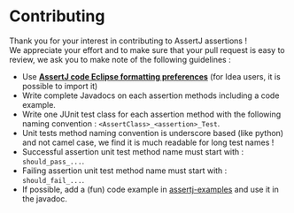 Contributing
============

Thank you for your interest in contributing to AssertJ assertions !  
We appreciate your effort and to make sure that your pull request is easy to review, we ask you to make note of the following guidelines :

* Use **[AssertJ code Eclipse formatting preferences](https://github.com/joel-costigliola/assertj-core/blob/main/src/ide-support/assertj-eclipse-formatter.xml)** (for Idea users, it is possible to import it)
* Write complete Javadocs on each assertion methods including a code example.
* Write one JUnit test class for each assertion method with the following naming convention : `<AssertClass>_<assertion>_Test`. 
* Unit tests method naming convention is underscore based (like python) and not camel case, we find it is much readable for long test names !
* Successful assertion unit test method name must start with : `should_pass_...`.
* Failing assertion unit test method name must start with : `should_fail_...`.
* If possible, add a (fun) code example in [assertj-examples](https://github.com/joel-costigliola/assertj-examples) and use it in the javadoc. 

